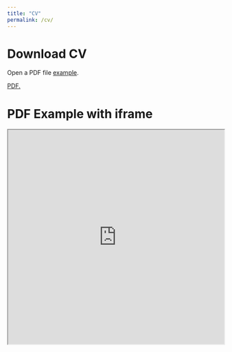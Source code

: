 ```yaml
---
title: "CV"
permalink: /cv/
---
```


<html>
  <head>
    <title>CV</title>
  </head>
  <body>
    <h1>Download CV</h1>
    <p>Open a PDF file <a href="https://ekanol.github.io/files/kanol_cv_2023.pdf">example</a>.</p>
  </body>
</html>

<a href="https://ekanol.github.io/files/kanol_cv_2023.pdf" target="_blank">PDF.</a>


<!DOCTYPE html>
<html>
  <head>
    <title>Title of the document</title>
  </head>
  <body>
    <h1>PDF Example with iframe</h1>
    <iframe src="https://ekanol.github.io/files/kanol_cv_2023.pdf" width="100%" height="500px">
    </iframe>
  </body>
</html>
